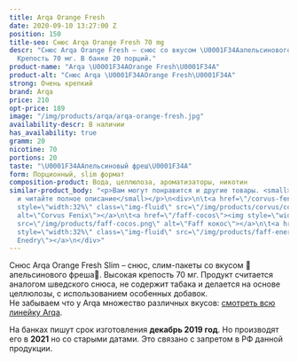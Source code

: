 ```yaml
---
title: Arqa Orange Fresh
date: 2020-09-10 13:27:00 Z
position: 150
title-seo: Снюс Arqa Orange Fresh 70 mg
descr: "Снюс Arqa Orange Fresh – снюс со вкусом \U0001F34Aапельсинового фреша\U0001F34A.
  Крепость 70 мг. В банке 20 порций."
product-name: "Arqa \U0001F34AOrange Fresh\U0001F34A"
product-alt: "Снюс Arqa \U0001F34AOrange Fresh\U0001F34A"
strong: Очень крепкий
brand: Arqa
price: 210
opt-price: 189
image: "/img/products/arqa/arqa-orange-fresh.jpg"
availability-descr: В наличии
has_availability: true
gramm: 20
nicotine: 70
portions: 20
taste: "\U0001F34AАпельсиновый фреш\U0001F34A"
form: Порционный, slim формат
composition-product: Вода, целлюлоза, ароматизаторы, никотин
similar-product_body: "<p>Вам могут понравится и другие товары. <small>Жмите на картинки
  и читайте полное описание</small></p>\n<div>\n\t<a href=\"/corvus-fenix-barberry\"><img
  style=\"width:32%\" class=\"img-fluid\" src=\"/img/products/corvus/corvus-fenix.png\"
  alt=\"Corvus Fenix\"></a>\n\t<a href=\"/faff-cocos\"><img style=\"width:32%\" class=\"img-fluid\"
  src=\"/img/products/faff-cocos.png\" alt=\"Faff кокос\"></a>\n\t<a href=\"/faff-snus-energy\"><img
  style=\"width:32%\" class=\"img-fluid\" src=\"/img/products/faff-energy.png\" alt=\"Faff
  Enedry\"></a>\n</div>"
---
```


Снюс Arqa Orange Fresh Slim – снюс, слим-пакеты со вкусом 🍊апельсинового фреша🍊. Высокая крепость 70 мг. Продукт считается аналогом шведского снюса, не содержит табака и делается на основе целлюлозы, с использованием особенных добавок.<br>
Не забываем что у Arqa множество различных вкусов: [смотреть всю линейку Arqa](/arqa).

На банках пишут срок изготовления **декабрь 2019 год**. Но производят его в **2021** но со старыми датами. Это связано с запретом в РФ данной продукции.